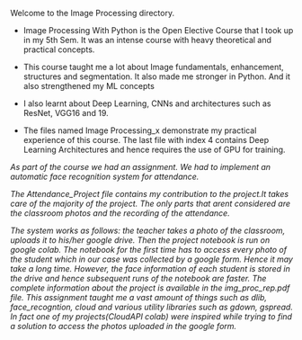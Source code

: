 Welcome to the Image Processing directory.

- Image Processing With Python is the Open Elective Course that I took up in my 5th Sem. It was an intense course with heavy theoretical and practical concepts.

- This course taught me a lot about Image fundamentals, enhancement, structures and segmentation. It also made me stronger in Python. And it also strengthened my ML concepts

- I also learnt about Deep Learning, CNNs and architectures such as ResNet, VGG16 and 19.

- The files named Image Processing_x demonstrate my practical experience of this course. The last file with index 4 contains Deep Learning Architectures and hence requires the use of GPU for training.

<p><i>As part of the course we had an assignment. We had to implement an automatic face recognition system for attendance.

The Attendance_Project file contains my contribution to the project.It takes care of the majority of the project. The only parts that arent considered are the classroom photos and the recording of the attendance.

  The system works as follows: the teacher takes a photo of the classroom, uploads it to his/her google drive. Then the project notebook is run on google colab.
  The notebook for the first time has to access every photo of the student which in our case was collected by a google form. Hence it may take a long time. 
  However, the face information of each student is stored in the drive and hence subsequent runs of the notebook are faster. The complete information about the project is available in the img_proc_rep.pdf file.
  This assignment taught me a vast amount of things such as dlib, face_recogntion, cloud and various utility libraries such as gdown, gspread. In fact one of my projects(CloudAPI colab) were inspired while trying to find a solution to access the photos uploaded in the google form.
  
  </i></p>
